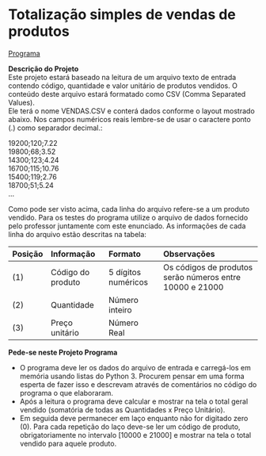 # Totalização simples de vendas de produtos

[Programa]()

**Descrição do Projeto**\
Este projeto estará baseado na leitura de um arquivo texto de entrada contendo código, quantidade e valor unitário de produtos 
vendidos. O conteúdo deste arquivo estará formatado como CSV (Comma Separated Values).\
Ele terá o nome VENDAS.CSV e conterá dados conforme o layout mostrado abaixo. Nos campos numéricos reais lembre-se de usar o 
caractere ponto (.) como separador decimal.: 

19200;120;7.22\
19800;68;3.52\
14300;123;4.24\
16700;115;10.76\
15400;119;2.76\
18700;51;5.24\
...

Como pode ser visto acima, cada linha do arquivo refere-se a um produto vendido. Para os testes do programa utilize o arquivo de 
dados fornecido pelo professor juntamente com este enunciado. As informações de cada linha do arquivo estão descritas na tabela:

| Posição | Informação        | Formato             | Observações                                              |
|:--------|:------------------|:--------------------|:---------------------------------------------------------|
| (1)     | Código do produto | 5 dígitos numéricos | Os códigos de produtos serão números entre 10000 e 21000 |
| (2)     | Quantidade        | Número inteiro      |                                                          |
| (3)     | Preço unitário    | Número Real         |                                                          |

**Pede-se neste Projeto Programa**
- O programa deve ler os dados do arquivo de entrada e carregá-los em memória usando listas do Python 3. Procurem pensar em 
uma forma esperta de fazer isso e descrevam através de comentários no código do programa o que elaboraram.  
- Após a leitura o programa deve calcular e mostrar na tela o total geral vendido (somatória de todas as Quantidades x Preço 
Unitário).  
- Em seguida deve permanecer em laço enquanto não for digitado zero (0). Para cada repetição do laço deve-se ler um código de 
produto, obrigatoriamente no intervalo [10000 e 21000] e mostrar na tela o total vendido para aquele produto. 
